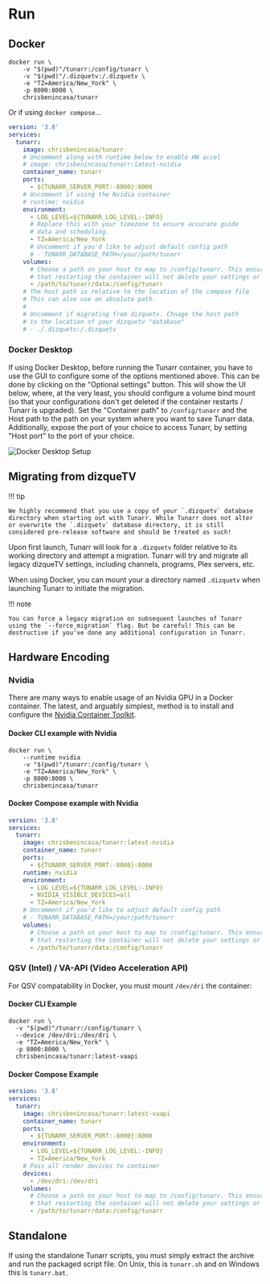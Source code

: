 # Run

## Docker

```
docker run \
    -v "$(pwd)"/tunarr:/config/tunarr \
    -v "$(pwd)"/.dizquetv:/.dizquetv \
    -e "TZ=America/New_York" \
    -p 8000:8000 \
    chrisbenincasa/tunarr
```

Or if using `docker compose`...

```yaml title="docker-compose.yml"
version: '3.8'
services:
  tunarr:
    image: chrisbenincasa/tunarr
    # Uncomment along with runtime below to enable HW accel
    # image: chrisbenincasa/tunarr:latest-nvidia
    container_name: tunarr
    ports:
      - ${TUNARR_SERVER_PORT:-8000}:8000
    # Uncomment if using the Nvidia container
    # runtime: nvidia
    environment:
      - LOG_LEVEL=${TUNARR_LOG_LEVEL:-INFO}
      # Replace this with your timezone to ensure accurate guide
      # data and scheduling.
      - TZ=America/New_York
      # Uncomment if you'd like to adjust default config path
      # - TUNARR_DATABASE_PATH=/your/path/tunarr
    volumes:
      # Choose a path on your host to map to /config/tunarr. This ensures
      # that restarting the container will not delete your settings or DB.
      - /path/to/tunarr/data:/config/tunarr
    # The host path is relative to the location of the compose file
    # This can also use an absolute path.
    #
    # Uncomment if migrating from dizquetv. Chnage the host path
    # to the location of your dizquetv "database"
    # - ./.dizquetv:/.dizquetv
```

### Docker Desktop

If using Docker Desktop, before running the Tunarr container, you have to use the GUI to configure some of the options mentioned above. This can be done by clicking on the "Optional settings" button. This will show the UI below, where, at the very least, you should configure a volume bind mount (so that your configurations don't get deleted if the container restarts / Tunarr is upgraded). Set the "Container path" to `/config/tunarr` and the Host path to the path on your system where you want to save Tunarr data. Additionally, expose the port of your choice to access Tunarr, by setting "Host port" to the port of your choice.

![Docker Desktop Setup](../assets/docker-desktop.webp)

## Migrating from dizqueTV

!!! tip

    We highly recommend that you use a copy of your `.dizquetv` database directory when starting out with Tunarr. While Tunarr does not alter or overwrite the `.dizquetv` database directory, it is still considered pre-release software and should be treated as such!

Upon first launch, Tunarr will look for a `.dizquetv` folder relative to its working directory and attempt a migration. Tunarr will try and migrate all legacy dizqueTV settings, including channels, programs, Plex servers, etc.

When using Docker, you can mount your a directory named `.dizquetv` when launching Tunarr to initiate the migration.

!!! note

    You can force a legacy migration on subsequent launches of Tunarr using the `--force_migration` flag. But be careful! This can be destructive if you've done any additional configuration in Tunarr.

## Hardware Encoding

### Nvidia

There are many ways to enable usage of an Nvidia GPU in a Docker container. The latest, and arguably simplest, method is to install and configure the [Nvidia Container Toolkit](https://docs.nvidia.com/datacenter/cloud-native/container-toolkit/latest/install-guide.html).

#### Docker CLI example with Nvidia

```
docker run \
    --runtime nvidia
    -v "$(pwd)"/tunarr:/config/tunarr \
    -e "TZ=America/New_York" \
    -p 8000:8000 \
    chrisbenincasa/tunarr
```

#### Docker Compose example with Nvidia

```yaml title="docker-compose-nvidia.yml"
version: '3.8'
services:
  tunarr:
    image: chrisbenincasa/tunarr:latest-nvidia
    container_name: tunarr
    ports:
      - ${TUNARR_SERVER_PORT:-8000}:8000
    runtime: nvidia
    environment:
      - LOG_LEVEL=${TUNARR_LOG_LEVEL:-INFO}
      - NVIDIA_VISIBLE_DEVICES=all
      - TZ=America/New_York
    # Uncomment if you'd like to adjust default config path
    # - TUNARR_DATABASE_PATH=/your/path/tunarr
    volumes:
      # Choose a path on your host to map to /config/tunarr. This ensures
      # that restarting the container will not delete your settings or DB.
      - /path/to/tunarr/data:/config/tunarr
```

### QSV (Intel) / VA-API (Video Acceleration API)

For QSV compatability in Docker, you must mount `/dev/dri` the container:

#### Docker CLI Example

```
docker run \
  -v "$(pwd)"/tunarr:/config/tunarr \
  --device /dev/dri:/dev/dri \
  -e "TZ=America/New_York" \
  -p 8000:8000 \
  chrisbenincasa/tunarr:latest-vaapi
```

#### Docker Compose Example

```yaml title="docker-compose-vaapi.yml"
version: '3.8'
services:
  tunarr:
    image: chrisbenincasa/tunarr:latest-vaapi
    container_name: tunarr
    ports:
      - ${TUNARR_SERVER_PORT:-8000}:8000
    environment:
      - LOG_LEVEL=${TUNARR_LOG_LEVEL:-INFO}
      - TZ=America/New_York
    # Pass all render devices to container
    devices:
      - /dev/dri:/dev/dri
    volumes:
      # Choose a path on your host to map to /config/tunarr. This ensures
      # that restarting the container will not delete your settings or DB.
      - /path/to/tunarr/data:/config/tunarr
```

## Standalone

If using the standalone Tunarr scripts, you must simply extract the archive and run the packaged script file. On Unix, this is `tunarr.sh` and on Windows this is `tunarr.bat`.
